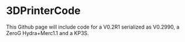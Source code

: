 # 3DPrinterCode
This Github page will include code for a V0.2R1 serialized as V0.2990, a ZeroG Hydra+Merc1.1 and a KP3S. 
